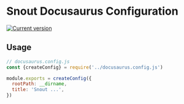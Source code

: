# Snout Docusaurus Configuration

[![Current version][badge-version-image]][badge-version-link]

[badge-version-image]: https://img.shields.io/npm/v/@snout/docusaurus-config?label=%40snout%2Fdocusaurus-config&logo=npm&style=for-the-badge
[badge-version-link]: https://npmjs.com/package/@snout/docusaurus-config

## Usage

```js
// docusaurus.config.js
const {createConfig} = require('../docusaurus.config.js')

module.exports = createConfig({
  rootPath: __dirname,
  title: 'Snout ...',
})
```
